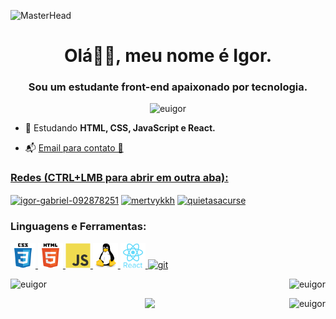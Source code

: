 ![MasterHead](https://i.imgur.com/5BqZBHA.gif)

<h1 align="center">Olá👋🏻, meu nome é Igor.</h1>
<h3 align="center">Sou um estudante front-end apaixonado por tecnologia.</h3>
<p align="center"> <img src="https://komarev.com/ghpvc/?username=euigor&label=Profile%20views&color=330967&style=flat" alt="euigor" /> </p>


- 🌱 Estudando **HTML, CSS, JavaScript e React.**

- 📬 <a href = "mailto:igorgabrielcardosodejesus@gmail.com">Email para contato 📧


<h3 align="left">Redes (CTRL+LMB para abrir em outra aba):</h3>
<p align="left">
<a href="https://linkedin.com/in/igor-gabriel-092878251" target="blank"><img align="center" src="https://raw.githubusercontent.com/rahuldkjain/github-profile-readme-generator/master/src/images/icons/Social/linked-in-alt.svg" alt="igor-gabriel-092878251" height="30" width="40" /></a>
<a href="https://www.instagram.com/astharof/" target="blank"><img align="center" src="https://raw.githubusercontent.com/rahuldkjain/github-profile-readme-generator/master/src/images/icons/Social/instagram.svg" alt="mertvykkh" height="30" width="40" /></a>
  <a href="https://twitter.com/quietasacurse" target="blank"><img align="center" src="https://raw.githubusercontent.com/rahuldkjain/github-profile-readme-generator/master/src/images/icons/Social/twitter.svg" alt="quietasacurse" height="30" width="40" /></a>
</p>

<h3 align="left">Linguagens e Ferramentas:</h3>
<p align="left"> <a href="https://www.w3schools.com/css/" target="_blank" rel="noreferrer"> <img src="https://raw.githubusercontent.com/devicons/devicon/master/icons/css3/css3-original-wordmark.svg" alt="css3" width="40" height="40"/> </a> <a href="https://www.w3.org/html/" target="_blank" rel="noreferrer"> <img src="https://raw.githubusercontent.com/devicons/devicon/master/icons/html5/html5-original-wordmark.svg" alt="html5" width="40" height="40"/> </a> <a href="https://developer.mozilla.org/en-US/docs/Web/JavaScript" target="_blank" rel="noreferrer"> <img src="https://raw.githubusercontent.com/devicons/devicon/master/icons/javascript/javascript-original.svg" alt="javascript" width="40" height="40"/> </a> <a href="https://www.linux.org/" target="_blank" rel="noreferrer"> <img src="https://raw.githubusercontent.com/devicons/devicon/master/icons/linux/linux-original.svg" alt="linux" width="40" height="40"/> </a> <a href="https://reactjs.org/" target="_blank" rel="noreferrer"> <img src="https://raw.githubusercontent.com/devicons/devicon/master/icons/react/react-original-wordmark.svg" alt="react" width="40" height="40"/> </a>
<a href="https://git-scm.com/" target="_blank" rel="noreferrer"> <img src="https://www.vectorlogo.zone/logos/git-scm/git-scm-icon.svg" alt="git" width="40" height="40"/> </a>  
  </p>


<p><img align="left" src="https://github-readme-stats.vercel.app/api/top-langs?username=euigor&show_icons=true&theme=midnight-purple&locale=en&layout=compact" alt="euigor" /></p>
<p>&nbsp;<img align="right" src="https://github-readme-stats.vercel.app/api?username=euigor&show_icons=true&theme=midnight-purple&locale=en" alt="euigor" /></p>
<p><img align="right" src="https://github-readme-streak-stats.herokuapp.com/?user=euigor&theme=midnight-purple" alt="euigor" /></p>
<div align="center">
<img src="https://github.com/euigor/euigor/blob/output/github-contribution-grid-snake.svg"/>
</div>

